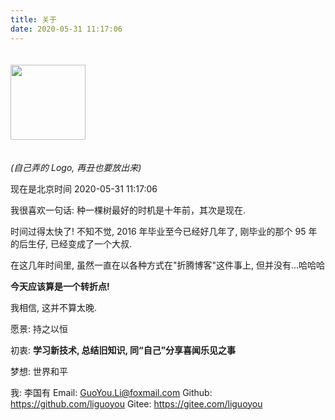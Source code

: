 ```yaml
---
title: 关于
date: 2020-05-31 11:17:06
---
```


<img src="../images/logo.png" width="120px" height="120px" style="margin: 20px 0;" />

_(自己弄的 Logo, 再丑也要放出来)_

现在是北京时间 2020-05-31 11:17:06

我很喜欢一句话: 种一棵树最好的时机是十年前，其次是现在.

时间过得太快了! 不知不觉, 2016 年毕业至今已经好几年了, 刚毕业的那个 95 年的后生仔, 已经变成了一个大叔.

在这几年时间里, 虽然一直在以各种方式在"折腾博客"这件事上, 但并没有...哈哈哈

**今天应该算是一个转折点!**

我相信, 这并不算太晚.

愿景: 持之以恒

初衷: **学习新技术, 总结旧知识, 同“自己”分享喜闻乐见之事**

梦想: 世界和平

我: 李国有
Email: GuoYou.Li@foxmail.com
Github: https://github.com/liguoyou
Gitee: https://gitee.com/liguoyou
